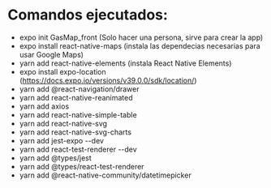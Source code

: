 # Comandos ejecutados:
- expo init GasMap_front (Solo hacer una persona, sirve para crear la app)
- expo install react-native-maps (instala las dependecias necesarias para usar Google Maps)
- yarn add react-native-elements (instala React Native Elements)
- expo install expo-location (https://docs.expo.io/versions/v39.0.0/sdk/location/)
- yarn add @react-navigation/drawer
- yarn add react-native-reanimated
- yarn add axios
- yarn add react-native-simple-table
- yarn add react-native-svg
- yarn add react-native-svg-charts
- yarn add jest-expo --dev
- yarn add react-test-renderer --dev
- yarn add @types/jest
- yarn add @types/react-test-renderer
- yarn add @react-native-community/datetimepicker